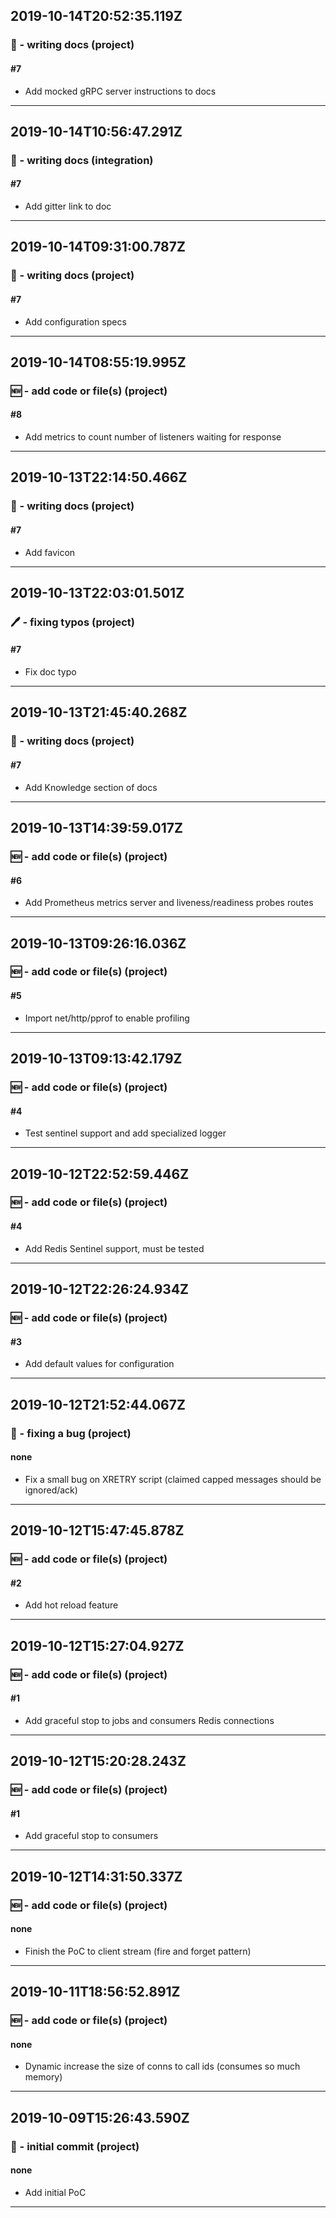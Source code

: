 ## 2019-10-14T20:52:35.119Z
### 📝 - writing docs (project)

#### #7

- Add mocked gRPC server instructions to docs

-----------------------------

## 2019-10-14T10:56:47.291Z
### 📝 - writing docs (integration)

#### #7

- Add gitter link to doc

-----------------------------

## 2019-10-14T09:31:00.787Z
### 📝 - writing docs (project)

#### #7

- Add configuration specs

-----------------------------

## 2019-10-14T08:55:19.995Z
### 🆕 - add code or file(s) (project)

#### #8

- Add metrics to count number of listeners waiting for response

-----------------------------

## 2019-10-13T22:14:50.466Z
### 📝 - writing docs (project)

#### #7

- Add favicon

-----------------------------

## 2019-10-13T22:03:01.501Z
### 🖊️ - fixing typos (project)

#### #7

- Fix doc typo

-----------------------------

## 2019-10-13T21:45:40.268Z
### 📝 - writing docs (project)

#### #7

- Add Knowledge section of docs

-----------------------------

## 2019-10-13T14:39:59.017Z
### 🆕 - add code or file(s) (project)

#### #6

- Add Prometheus metrics server and liveness/readiness probes routes

-----------------------------

## 2019-10-13T09:26:16.036Z
### 🆕 - add code or file(s) (project)

#### #5

- Import net/http/pprof to enable profiling

-----------------------------

## 2019-10-13T09:13:42.179Z
### 🆕 - add code or file(s) (project)

#### #4

- Test sentinel support and add specialized logger

-----------------------------

## 2019-10-12T22:52:59.446Z
### 🆕 - add code or file(s) (project)

#### #4

- Add Redis Sentinel support, must be tested

-----------------------------

## 2019-10-12T22:26:24.934Z
### 🆕 - add code or file(s) (project)

#### #3

- Add default values for configuration

-----------------------------

## 2019-10-12T21:52:44.067Z
### 🐛 - fixing a bug (project)

#### none

- Fix a small bug on XRETRY script (claimed capped messages should be ignored/ack)

-----------------------------

## 2019-10-12T15:47:45.878Z
### 🆕 - add code or file(s) (project)

#### #2

- Add hot reload feature

-----------------------------

## 2019-10-12T15:27:04.927Z
### 🆕 - add code or file(s) (project)

#### #1

- Add graceful stop to jobs and consumers Redis connections

-----------------------------

## 2019-10-12T15:20:28.243Z
### 🆕 - add code or file(s) (project)

#### #1

- Add graceful stop to consumers

-----------------------------

## 2019-10-12T14:31:50.337Z
### 🆕 - add code or file(s) (project)

#### none

- Finish the PoC to client stream (fire and forget pattern)

-----------------------------

## 2019-10-11T18:56:52.891Z
### 🆕 - add code or file(s) (project)

#### none

- Dynamic increase the size of conns to call ids (consumes so much memory)

-----------------------------

## 2019-10-09T15:26:43.590Z
### 🎉 - initial commit (project)

#### none

- Add initial PoC

-----------------------------

